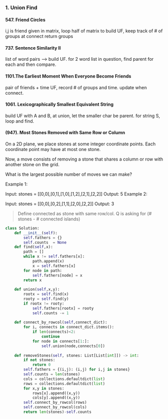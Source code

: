 
### 1. Union Find

#### 547. Friend Circles

i,j is friend given in matrix, loop half of matrix to build UF, keep track of # of groups at connect
return groups

#### 737. Sentence Similarity II

list of word pairs --> build UF.
for 2 word list in question, find parent for each and then compare.

#### 1101.The Earliest Moment When Everyone Become Friends

pair of friends + time
 UF, record # of groups and time. update when connect.

#### 1061. Lexicographically Smallest Equivalent String

build UF with A and B, at union, let the smaller char be parent.
for string S, loop and find.

#### (947). Most Stones Removed with Same Row or Column

On a 2D plane, we place stones at some integer coordinate points.  Each coordinate point may have at most one stone.

Now, a move consists of removing a stone that shares a column or row with another stone on the grid.

What is the largest possible number of moves we can make?

 

Example 1:

Input: stones = [[0,0],[0,1],[1,0],[1,2],[2,1],[2,2]]
Output: 5
Example 2:

Input: stones = [[0,0],[0,2],[1,1],[2,0],[2,2]]
Output: 3

> Define connected as stone with same row/col. Q is asking for (# stones - # connected islands)

```python
class Solution:
    def __init__(self):
        self.fathers = {}
        self.counts  = None
    def find(self,x):
        path = []
        while x != self.fathers[x]:
            path.append(x)
            x = self.fathers[x]
        for node in path:
            self.fathers[node] = x
        return x
            
    def union(self,x,y):
        rootx = self.find(x)
        rooty = self.find(y)
        if rootx != rooty:
            self.fathers[rootx] = rooty
            self.counts -= 1
            
    def connect_by_rowcol(self,connect_dict):
        for i, connects in connect_dict.items():
            if len(connects)<2:
                continue
            for node in connects[1:]:
                self.union(node,connects[0])
            
    def removeStones(self, stones: List[List[int]]) -> int:
        if not stones:
            return 0
        self.fathers = {(i,j): (i,j) for i,j in stones}
        self.counts = len(stones)
        cols = collections.defaultdict(list)
        rows = collections.defaultdict(list)
        for x,y in stones:
            rows[x].append((x,y))
            cols[y].append((x,y))
        self.connect_by_rowcol(rows)
        self.connect_by_rowcol(cols)
        return len(stones)-self.counts
```
